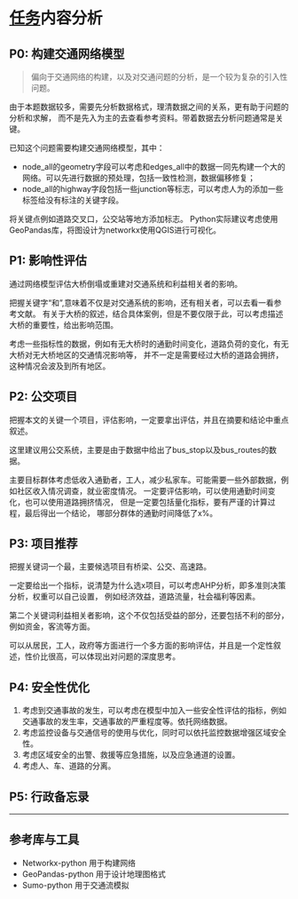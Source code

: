 # [任务](../problem/CHINESE.md#任务需求)内容分析

## P0: 构建交通网络模型

> 偏向于交通网络的构建，以及对交通问题的分析，是一个较为复杂的引入性问题。

由于本题数据较多，需要先分析数据格式，理清数据之间的关系，更有助于问题的分析和求解，
而不是先入为主的去查看参考资料。带着数据去分析问题通常是关键。

已知这个问题需要构建交通网络模型，其中：
- node_all的geometry字段可以考虑和edges_all中的数据一同先构建一个大的网络。可以先进行数据的预处理，包括一致性检测，数据偏移修复；
- node_all的highway字段包括一些junction等标志，可以考虑人为的添加一些标签给没有标注的关键字段。

将关键点例如道路交叉口，公交站等地方添加标志。
Python实际建议考虑使用GeoPandas库，将图设计为networkx使用QGIS进行可视化。

## P1: 影响性评估

通过网络模型评估大桥倒塌或重建对交通系统和利益相关者的影响。

把握关键字“和”,意味着不仅是对交通系统的影响，还有相关者，可以去看一看参考文献。
有关于大桥的叙述，结合具体案例，但是不要仅限于此，可以考虑描述大桥的重要性，给出影响范围。

考虑一些指标性的数据，例如有无大桥时的通勤时间变化，道路负荷的变化，有无大桥对无大桥地区的交通情况影响等，
并不一定是需要经过大桥的道路会拥挤，这种情况会波及到所有地区。





## P2: 公交项目

把握本文的关键一个项目，评估影响，一定要拿出评估，并且在摘要和结论中重点叙述。

这里建议用公交系统，主要是由于数据中给出了bus_stop以及bus_routes的数据。

主要目标群体考虑低收入通勤者，工人，减少私家车。可能需要一些外部数据，例如社区收入情况调查，就业密度情况。
一定要评估影响，可以使用通勤时间变化，也可以使用道路拥挤情况，
但是一定要包括量化指标，要有严谨的计算过程，最后得出一个结论， 哪部分群体的通勤时间降低了x%。


## P3: 项目推荐

把握关键词一个最，主要候选项目有桥梁、公交、高速路。

一定要给出一个指标，说清楚为什么选x项目，可以考虑AHP分析，即多准则决策分析，权重可以自己设置，
例如经济效益，道路流量，社会福利等因素。

第二个关键词利益相关者影响，这个不仅包括受益的部分，还要包括不利的部分，例如资金，客流等方面。

可以从居民，工人，政府等方面进行一个多方面的影响评估，并且是一个定性叙述，性价比很高，可以体现出对问题的深度思考。

## P4: 安全性优化

1. 考虑到交通事故的发生，可以考虑在模型中加入一些安全性评估的指标，例如交通事故的发生率，交通事故的严重程度等。依托网络数据。
2. 考虑监控设备与交通信号的使用与优化，同时可以依托监控数据增强区域安全性。
3. 考虑区域安全的出警、救援等应急措施，以及应急通道的设置。
4. 考虑人、车、道路的分离。

## P5: 行政备忘录


___

## 参考库与工具

- Networkx-python 用于构建网络 
- GeoPandas-python 用于设计地理图格式
- Sumo-python 用于交通流模拟
